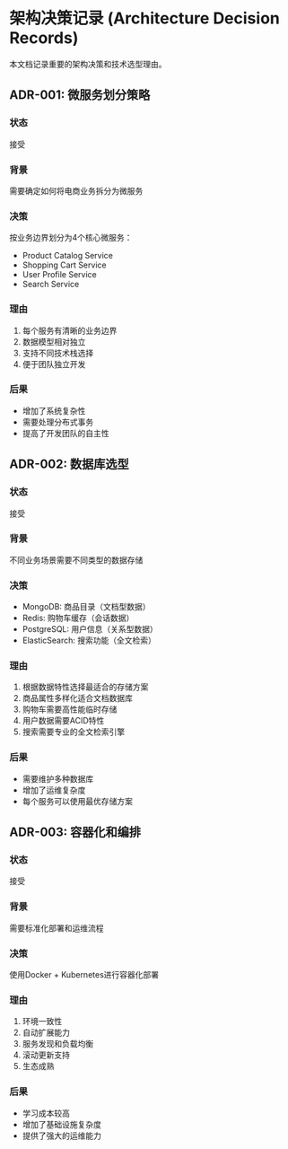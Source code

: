 # 架构决策记录 (Architecture Decision Records)

本文档记录重要的架构决策和技术选型理由。

## ADR-001: 微服务划分策略

### 状态
接受

### 背景
需要确定如何将电商业务拆分为微服务

### 决策
按业务边界划分为4个核心微服务：
- Product Catalog Service
- Shopping Cart Service  
- User Profile Service
- Search Service

### 理由
1. 每个服务有清晰的业务边界
2. 数据模型相对独立
3. 支持不同技术栈选择
4. 便于团队独立开发

### 后果
- 增加了系统复杂性
- 需要处理分布式事务
- 提高了开发团队的自主性

## ADR-002: 数据库选型

### 状态
接受

### 背景
不同业务场景需要不同类型的数据存储

### 决策
- MongoDB: 商品目录（文档型数据）
- Redis: 购物车缓存（会话数据）
- PostgreSQL: 用户信息（关系型数据）
- ElasticSearch: 搜索功能（全文检索）

### 理由
1. 根据数据特性选择最适合的存储方案
2. 商品属性多样化适合文档数据库
3. 购物车需要高性能临时存储
4. 用户数据需要ACID特性
5. 搜索需要专业的全文检索引擎

### 后果
- 需要维护多种数据库
- 增加了运维复杂度
- 每个服务可以使用最优存储方案

## ADR-003: 容器化和编排

### 状态
接受

### 背景
需要标准化部署和运维流程

### 决策
使用Docker + Kubernetes进行容器化部署

### 理由
1. 环境一致性
2. 自动扩展能力
3. 服务发现和负载均衡
4. 滚动更新支持
5. 生态成熟

### 后果
- 学习成本较高
- 增加了基础设施复杂度
- 提供了强大的运维能力
